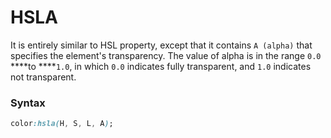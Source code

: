 # HSLA

It is entirely similar to HSL property, except that it contains `A (alpha)` that specifies the element's transparency. The value of alpha is in the range `0.0` ****to ****`1.0`, in which `0.0` indicates fully transparent, and `1.0` indicates not transparent.

### Syntax

```css
color:hsla(H, S, L, A);
```